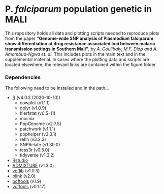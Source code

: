 # P. _falciparum_ population genetic in MALI

This repository holds all data and plotting scripts needed to reproduce plots from the paper **"Genome-wide SNP analysis of Plasmodium falciparum show differentiation at drug resistance associated loci between malaria transmission settings in Southern Mali"**, by *A. Coulibaly, M.F. Diop and A. Amambua-Ngwa et. al.* 
This includes plots in the main text and in the supplemental material. In cases where the plotting data and scripts are located elsewhere, the relevant links are contained within the figure folder.

### Dependencies

The following need to be installed and in the path...

- [R](https://www.r-project.org/) (v4.0.3 (2020-10-10))
	* cowplot (v1.1.1)
	* dplyr (v1.0.9)
    * hierfstat (v0.5-11)
	* moimix
	* PopGenome (v2.7.5)
	* patchwork (v1.1.1)
	* pophelper (v2.3.1)
	* rehh (v3.2.2)	
    * SNPRelate (v1.30.0)
    * tess3r (v0.5.0)
    * tidyverse (v1.3.2)
- [Rstudio](https://rstudio.com/products/rstudio/download/)
- [ADMIXTURE](https://dalexander.github.io/admixture/download.html) (v1.3.0)
- [vcflib](https://github.com/vcflib/vcflib) (v1.0.3)
- [plink](https://www.cog-genomics.org/plink/2.0/) (v2.0)
- [bcftools](https://samtools.github.io/bcftools/bcftools.html) (v1.9)
- [vcftools](http://vcftools.sourceforge.net/man_latest.html) (v0.1.17)

